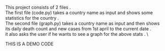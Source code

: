 This project consists of 2 files .\
The first file (code.py) takes a country name as input and shows some statistics for the country .\
The second file (graph.py) takes a country name as input and then shows its daily death count and new cases from 1st april to the current date . \
it also asks the user if he wants to see a graph for the above stats . \

THIS IS A DEMO CODE
